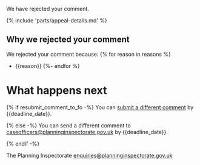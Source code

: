 We have rejected your comment.

{% include 'parts/appeal-details.md' %}

## Why we rejected your comment

We rejected your comment because:
{% for reason in reasons %}
- {{reason}}
{%- endfor %}

# What happens next

{% if resubmit_comment_to_fo -%}
    You can [submit a different comment]({{front_office_url}}/comment-planning-appeal/enter-appeal-reference) by {{deadline_date}}.

{% else -%}
    You can send a different comment to caseofficers@planninginspectorate.gov.uk by {{deadline_date}}.

{% endif -%}

The Planning Inspectorate
enquiries@planninginspectorate.gov.uk
